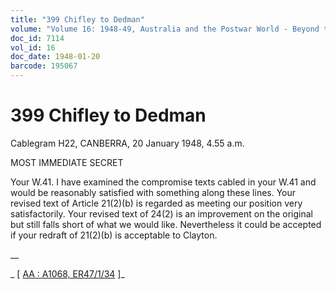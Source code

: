 ```yaml
---
title: "399 Chifley to Dedman"
volume: "Volume 16: 1948-49, Australia and the Postwar World - Beyond the Region"
doc_id: 7114
vol_id: 16
doc_date: 1948-01-20
barcode: 195067
---
```


# 399 Chifley to Dedman

Cablegram H22, CANBERRA, 20 January 1948, 4.55 a.m.

MOST IMMEDIATE SECRET

Your W.41. I have examined the compromise texts cabled in your W.41 and would be reasonably satisfied with something along these lines. Your revised text of Article 21(2)(b) is regarded as meeting our position very satisfactorily. Your revised text of 24(2) is an improvement on the original but still falls short of what we would like. Nevertheless it could be accepted if your redraft of 21(2)(b) is acceptable to Clayton.

__

_ [ [AA : A1068, ER47/1/34](http://www.naa.gov.au/cgi-bin/Search?O=I&Number=195067) ]_
